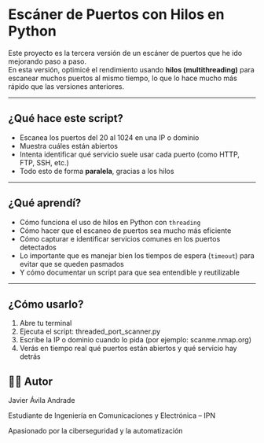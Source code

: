 # Escáner de Puertos con Hilos en Python 

Este proyecto es la tercera versión de un escáner de puertos que he ido mejorando paso a paso.  
En esta versión, optimicé el rendimiento usando **hilos (multithreading)** para escanear muchos puertos al mismo tiempo, lo que lo hace mucho más rápido que las versiones anteriores.

---

## ¿Qué hace este script?

- Escanea los puertos del 20 al 1024 en una IP o dominio
- Muestra cuáles están abiertos
- Intenta identificar qué servicio suele usar cada puerto (como HTTP, FTP, SSH, etc.)
- Todo esto de forma **paralela**, gracias a los hilos

---

## ¿Qué aprendí?

- Cómo funciona el uso de hilos en Python con `threading`
- Cómo hacer que el escaneo de puertos sea mucho más eficiente
- Cómo capturar e identificar servicios comunes en los puertos detectados
- Lo importante que es manejar bien los tiempos de espera (`timeout`) para evitar que se queden pasmados
- Y cómo documentar un script para que sea entendible y reutilizable

---

## ¿Cómo usarlo?

1. Abre tu terminal
2. Ejecuta el script: threaded_port_scanner.py
3. Escribe la IP o dominio cuando lo pida (por ejemplo: scanme.nmap.org)
4. Verás en tiempo real qué puertos están abiertos y qué servicio hay detrás

## 👨‍💻 Autor

Javier Ávila Andrade

Estudiante de Ingeniería en Comunicaciones y Electrónica – IPN

Apasionado por la ciberseguridad y la automatización

